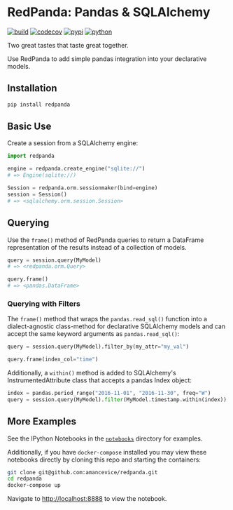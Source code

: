 # RedPanda: Pandas & SQLAlchemy

[![build](https://travis-ci.org/amancevice/redpanda.svg?branch=master)](https://travis-ci.org/amancevice/redpanda)
[![codecov](https://codecov.io/gh/amancevice/redpanda/branch/master/graph/badge.svg)](https://codecov.io/gh/amancevice/redpanda)
[![pypi](https://badge.fury.io/py/redpanda.svg)](https://badge.fury.io/py/redpanda)
[![python](https://img.shields.io/badge/python-2.7--3.5-blue.svg)](https://img.shields.io/badge/python-2.7--3.5-blue.svg)

Two great tastes that taste great together.

Use RedPanda to add simple pandas integration into your declarative models.


## Installation

```bash
pip install redpanda
```


## Basic Use

Create a session from a SQLAlchemy engine:

```python
import redpanda

engine = redpanda.create_engine("sqlite://")
# => Engine(sqlite://)

Session = redpanda.orm.sessionmaker(bind=engine)
session = Session()
# => <sqlalchemy.orm.session.Session>
```


## Querying

Use the `frame()` method of RedPanda queries to return a DataFrame representation of the results instead of a collection of models.

```python
query = session.query(MyModel)
# => <redpanda.orm.Query>

query.frame()
# => <pandas.DataFrame>
```


### Querying with Filters

The `frame()` method that wraps the `pandas.read_sql()` function into a dialect-agnostic class-method for declarative SQLAlchemy models and can accept the same keyword arguments as `pandas.read_sql()`:

```python
query = session.query(MyModel).filter_by(my_attr="my_val")

query.frame(index_col="time")
```

Additionally, a `within()` method is added to SQLAlchemy's InstrumentedAttribute class that accepts a pandas Index object:

```python
index = pandas.period_range("2016-11-01", "2016-11-30", freq="W")
query = session.query(MyModel).filter(MyModel.timestamp.within(index))
```


## More Examples

See the IPython Notebooks in the [`notebooks`](./notebooks) directory for examples.

Additionally, if you have `docker-compose` installed you may view these notebooks directly by cloning this repo and starting the containers:

```bash
git clone git@github.com:amancevice/redpanda.git
cd redpanda
docker-compose up
```

Navigate to [http://localhost:8888](http://localhost:8888/tree) to view the notebook.
